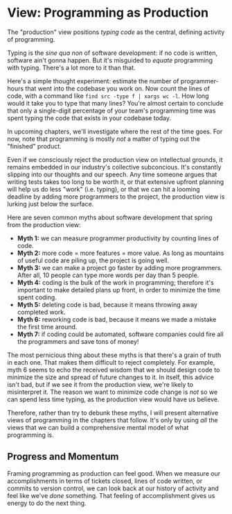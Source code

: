 # View: Programming as Production

The "production" view positions *typing code* as the central, defining activity of programming.

Typing is the *sine qua non* of software development: if no code is written, software ain't gonna happen.
But it's misguided to *equate* programming with typing. There's a lot more to it than that.

Here's a simple thought experiment: estimate the number of programmer-hours that went into the codebase you work on.
Now count the lines of code, with a command like `find src -type f | xargs wc -l`. How long would it take you
to type that many lines? You're almost certain to conclude that only a single-digit percentage of your team's programming
time was spent typing the code that exists in your codebase today.

In upcoming chapters, we'll investigate where the rest of the time goes. For now, note that programming is mostly *not* a matter of typing out the "finished" product.

Even if we consciously reject the production view on intellectual grounds, it remains embedded in our industry's collective
subconcious. It's constantly slipping into our thoughts and our speech. Any time someone argues that writing tests
takes too long to be worth it, or that extensive upfront planning will help us do less "work" (i.e. typing), or that we can hit
a looming deadline by adding more programmers to the project, the production view is lurking just below the surface.

Here are seven common myths about software development that spring from the production view:

- **Myth 1:** we can measure programmer productivity by counting lines of code.
- **Myth 2:** more code = more features = more value. As long as mountains of useful code are piling up, the project is going well.
- **Myth 3:** we can make a project go faster by adding more programmers. After all, 10 people can type more words per day than 5 people.
- **Myth 4:** coding is the bulk of the work in programming; therefore it's important to make detailed plans up front, in order to minimize the time spent coding.
- **Myth 5:** deleting code is bad, because it means throwing away completed work.
- **Myth 6:** reworking code is bad, because it means we made a mistake the first time around.
- **Myth 7:** if coding could be automated, software companies could fire all the programmers and save tons of money!

The most pernicious thing about these myths is that there's a grain of truth in each one. That makes them difficult to reject completely.
For example, myth 6 seems to echo the received wisdom that we should design code to minimize the size and spread of future changes to it. In itself, this advice isn't bad, but if we see it from the production view, we're likely to misinterpret it. The reason we want to minimize code change is *not* so we can spend less time typing, as the production view would have us believe.

Therefore, rather than try to debunk these myths, I will present alternative views of programming in the chapters that follow. It's only by using *all* the views that we can build a comprehensive mental model of what programming is.

## Progress and Momentum

Framing programming as production can feel good. When we measure our accomplishments in terms of tickets closed, lines of code written, or commits to version control, we can look back at our history of activity and feel like we've _done_ something. That feeling of accomplishment gives us energy to do the next thing.

